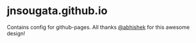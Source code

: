 # jnsougata.github.io
Contains config for github-pages. All thanks [@abhishek](https://github.com/2KAbhishek) for this awesome design!

